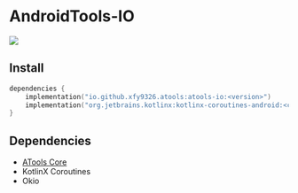# AndroidTools-IO

[![](https://jitpack.io/v/io.github.xfy9326/atools.svg)](https://jitpack.io/#io.github.xfy9326/atools)

## Install

```kotlin
dependencies {
    implementation("io.github.xfy9326.atools:atools-io:<version>")
    implementation("org.jetbrains.kotlinx:kotlinx-coroutines-android:<coroutines_version>")
}
```

## Dependencies

- [ATools Core](../core/README.md)
- KotlinX Coroutines
- Okio
